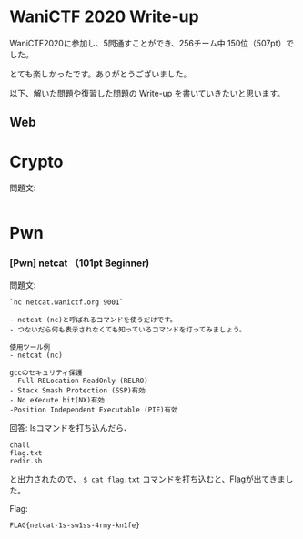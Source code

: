 # WaniCTF 2020 Write-up

WaniCTF2020に参加し、5問通すことができ、256チーム中 150位（507pt）でした。

とても楽しかったです。ありがとうございました。

以下、解いた問題や復習した問題の Write-up を書いていきたいと思います。

## Web


# Crypto

問題文:
```
```

# Pwn

### [Pwn] netcat （101pt Beginner)

問題文:
```
`nc netcat.wanictf.org 9001`

- netcat (nc)と呼ばれるコマンドを使うだけです。
- つないだら何も表示されなくても知っているコマンドを打ってみましょう。

使用ツール例
- netcat (nc)

gccのセキュリティ保護
- Full RELocation ReadOnly (RELRO)
- Stack Smash Protection (SSP)有効
- No eXecute bit(NX)有効
-Position Independent Executable (PIE)有効
```

回答:
lsコマンドを打ち込んだら、
```
chall
flag.txt
redir.sh
```
と出力されたので、
```$ cat flag.txt```
コマンドを打ち込むと、Flagが出てきました。

Flag:
```
FLAG{netcat-1s-sw1ss-4rmy-kn1fe}
```